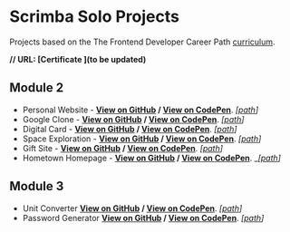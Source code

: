 # Scrimba Solo Projects

Projects based on the The Frontend Developer Career Path [curriculum](https://scrimba.com/learn/frontend). 

__// URL: [Certificate ](to be updated)__

## Module 2

- Personal Website - __[View on GitHub](https://juliendy.github.io/scrimba/module2/1_personal-website/) / [View on CodePen](https://codepen.io/juliendy/full/yLjWdqR)__. _[[path](https://github.com/juliendy/scrimba/tree/master/module2/1_personal-website)]_
- Google Clone - __[View on GitHub](https://juliendy.github.io/scrimba/module2/2_google-clone/) / [View on CodePen](https://codepen.io/juliendy/full/gOzNpaq)__. _[[path](https://github.com/juliendy/scrimba/tree/master/module2/2_google-clone)]_
- Digital Card - __[View on GitHub](https://juliendy.github.io/scrimba/module2/3_digital-business-card) / [View on CodePen](https://codepen.io/juliendy/full/abGgZqr)__. _[[path](https://github.com/juliendy/scrimba/tree/master/module2/3_digital-business-card)]_
- Space Exploration - __[View on GitHub](https://juliendy.github.io/scrimba/module2/4_space-exploration/) / [View on CodePen](https://codepen.io/juliendy/full/bGMPJyz)__. _[[path](https://github.com/juliendy/scrimba/tree/master/module2/4_space-exploration)]_
- Gift Site - __[View on GitHub](https://juliendy.github.io/scrimba/module2/5_gifT-site/) / [View on CodePen](https://codepen.io/juliendy/full/NWzqbjX)__. _[[path](https://github.com/juliendy/scrimba/tree/master/module2/5_gifT-site)]_
- Hometown Homepage - __[View on GitHub](https://juliendy.github.io/scrimba/module2/6_hometown-homepage/) / [View on CodePen](https://codepen.io/juliendy/full/KKexJYQ)__. __[[path](https://github.com/juliendy/scrimba/tree/master/module2/6_hometown-homepage)]_

## Module 3
- Unit Converter __[View on GitHub](https://juliendy.github.io/scrimba/module3/solo-unit-converter/) / [View on CodePen](https://codepen.io/juliendy/full/zYJvqPW)__. _[[path](https://github.com/juliendy/scrimba/tree/master/module3/solo-unit-converter)]_
- Password Generator __[View on GitHub](https://juliendy.github.io/scrimba/module3/solo-password-gen/) / [View on CodePen](https://codepen.io/juliendy/full/ZEMbPLR)__. _[[path](https://github.com/juliendy/scrimba/tree/master/module3/solo-password-gen)]_